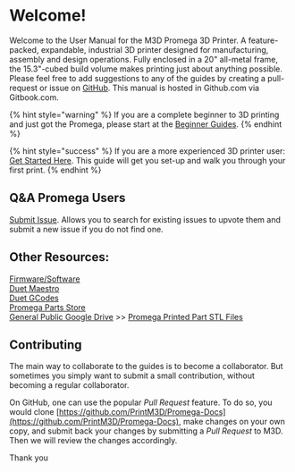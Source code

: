 # Welcome!

Welcome to the User Manual for the M3D Promega 3D Printer. A feature-packed, expandable, industrial 3D printer designed for manufacturing, assembly and design operations. Fully enclosed in a 20" all-metal frame, the 15.3"-cubed build volume makes printing just about anything possible. Please feel free to add suggestions to any of the guides by creating a pull-request or issue on [GitHub](https://github.com/PrintM3D/Promega-Docs/issues). This manual is hosted in Github.com via Gitbook.com.

{% hint style="warning" %}
If you are a complete beginner to 3D printing and just got the Promega, please start at the [Beginner Guides](beginner-guides/).
{% endhint %}

{% hint style="success" %}
If you are a more experienced 3D printer user: [Get Started Here](https://m3d.gitbook.io/promega-docs/getting-started). This guide will get you set-up and walk you through your first print.
{% endhint %}

## **Q&A Promega Users**

[Submit Issue](https://github.com/PrintM3D/Promega/issues). Allows you to search for existing issues to upvote them and submit a new issue if you do not find one.

## **Other Resources:**

[Firmware/Software](https://github.com/PrintM3D?tab=repositories)  
[Duet Maestro](https://duet3d.dozuki.com/c/Duet_2_Maestro)  
[Duet GCodes](https://duet3d.dozuki.com/Wiki/GCode)  
[Promega Parts Store](https://store.printm3d.com/collections/parts/printer-model_m3d-promega)  
[General Public Google Drive](https://drive.google.com/drive/folders/1cmnAcQU7NjgBqAub60Pz7tJyY-e5qH1w?usp=sharing) >> [Promega Printed Part STL Files](https://drive.google.com/drive/folders/1yybcyyfY810PdtaINye7ZYTCsnBpoVmX?usp=sharing)

## Contributing

The main way to collaborate to the guides is to become a collaborator. But sometimes you simply want to submit a small contribution, without becoming a regular collaborator.

On GitHub, one can use the popular _Pull Request_ feature. To do so, you would clone [https://github.com/PrintM3D/Promega-Docs](https://github.com/PrintM3D/Promega-Docs), make changes on your own copy, and submit back your changes by submitting a _Pull Request_ to M3D. Then we will review the changes accordingly.

Thank you

